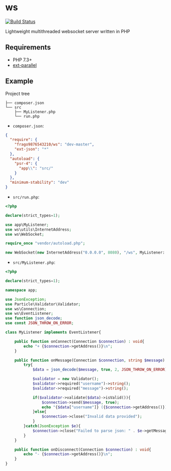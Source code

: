 # ws
[![Build Status](https://travis-ci.org/Frago9876543210/ws.svg?branch=master)](https://travis-ci.org/Frago9876543210/ws)

Lightweight multithreaded websocket server written in PHP

## Requirements
- PHP 7.3+
- [ext-parallel](https://github.com/krakjoe/parallel)

## Example
Project tree
```
├── composer.json
└── src
    ├── MyListener.php
    └── run.php
```

- `composer.json`:
```json
{
  "require": {
    "frago9876543210/ws": "dev-master",
    "ext-json": "*"
  },
  "autoload": {
    "psr-4": {
      "app\\": "src/"
    }
  },
  "minimum-stability": "dev"
}
```

- `src/run.php`:
```php
<?php

declare(strict_types=1);

use app\MyListener;
use ws\utils\InternetAddress;
use ws\WebSocket;

require_once "vendor/autoload.php";

new WebSocket(new InternetAddress("0.0.0.0", 8080), "/ws", MyListener::class);
```

- `src/MyListener.php`:
```php
<?php

declare(strict_types=1);

namespace app;

use JsonException;
use Particle\Validator\Validator;
use ws\Connection;
use ws\EventListener;
use function json_decode;
use const JSON_THROW_ON_ERROR;

class MyListener implements EventListener{

	public function onConnect(Connection $connection) : void{
		echo "+ {$connection->getAddress()}\n";
	}

	public function onMessage(Connection $connection, string $message) : void{
		try{
			$data = json_decode($message, true, 2, JSON_THROW_ON_ERROR);

			$validator = new Validator();
			$validator->required("username")->string();
			$validator->required("message")->string();

			if($validator->validate($data)->isValid()){
				$connection->send($message, true);
				echo "{$data["username"]} ({$connection->getAddress()}): {$data["message"]}\n";
			}else{
				$connection->close("Invalid data provided");
			}
		}catch(JsonException $e){
			$connection->close("Failed to parse json: " . $e->getMessage());
		}
	}

	public function onDisconnect(Connection $connection) : void{
		echo "- {$connection->getAddress()}\n";
	}
}
```
